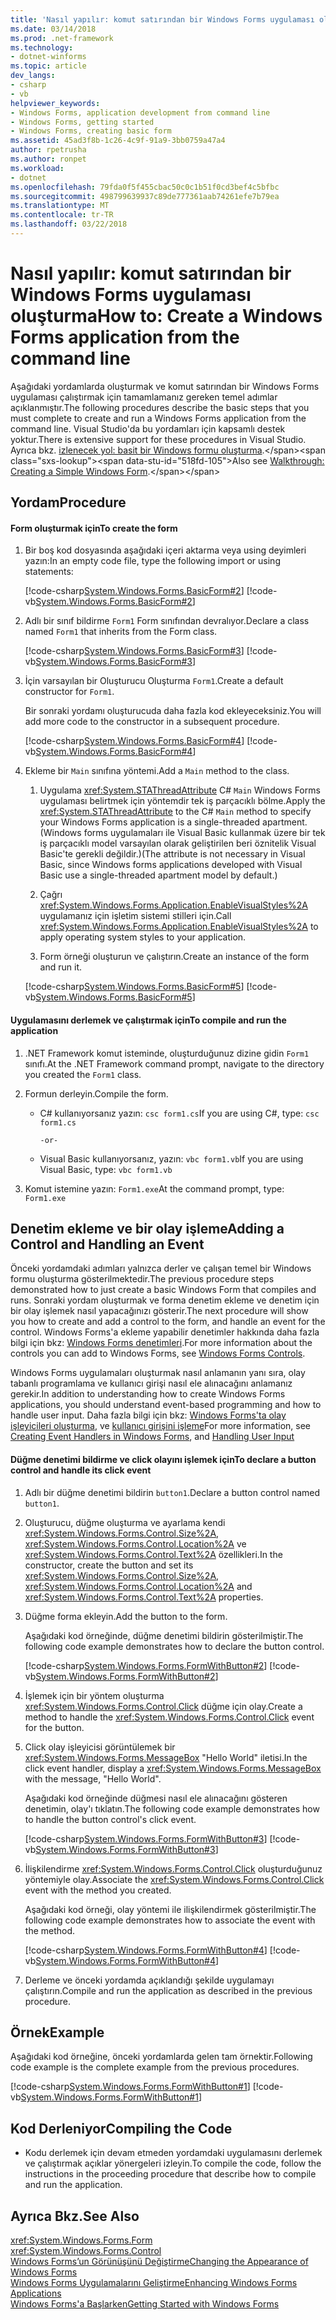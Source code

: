 ```yaml
---
title: 'Nasıl yapılır: komut satırından bir Windows Forms uygulaması oluşturma'
ms.date: 03/14/2018
ms.prod: .net-framework
ms.technology:
- dotnet-winforms
ms.topic: article
dev_langs:
- csharp
- vb
helpviewer_keywords:
- Windows Forms, application development from command line
- Windows Forms, getting started
- Windows Forms, creating basic form
ms.assetid: 45ad3f8b-1c26-4c9f-91a9-3bb0759a47a4
author: rpetrusha
ms.author: ronpet
ms.workload:
- dotnet
ms.openlocfilehash: 79fda0f5f455cbac50c0c1b51f0cd3bef4c5bfbc
ms.sourcegitcommit: 498799639937c89de777361aab74261efe7b79ea
ms.translationtype: MT
ms.contentlocale: tr-TR
ms.lasthandoff: 03/22/2018
---
```

# <a name="how-to-create-a-windows-forms-application-from-the-command-line"></a><span data-ttu-id="518fd-102">Nasıl yapılır: komut satırından bir Windows Forms uygulaması oluşturma</span><span class="sxs-lookup"><span data-stu-id="518fd-102">How to: Create a Windows Forms application from the command line</span></span>
<span data-ttu-id="518fd-103">Aşağıdaki yordamlarda oluşturmak ve komut satırından bir Windows Forms uygulaması çalıştırmak için tamamlamanız gereken temel adımlar açıklanmıştır.</span><span class="sxs-lookup"><span data-stu-id="518fd-103">The following procedures describe the basic steps that you must complete to create and run a Windows Forms application from the command line.</span></span> <span data-ttu-id="518fd-104">Visual Studio'da bu yordamları için kapsamlı destek yoktur.</span><span class="sxs-lookup"><span data-stu-id="518fd-104">There is extensive support for these procedures in Visual Studio.</span></span>  <span data-ttu-id="518fd-105">Ayrıca bkz. [izlenecek yol: basit bir Windows formu oluşturma](http://msdn.microsoft.com/library/z9w2f38k\(v=vs.100\)).</span><span class="sxs-lookup"><span data-stu-id="518fd-105">Also see [Walkthrough: Creating a Simple Windows Form](http://msdn.microsoft.com/library/z9w2f38k\(v=vs.100\)).</span></span>  
  
## <a name="procedure"></a><span data-ttu-id="518fd-106">Yordam</span><span class="sxs-lookup"><span data-stu-id="518fd-106">Procedure</span></span>  
  
#### <a name="to-create-the-form"></a><span data-ttu-id="518fd-107">Form oluşturmak için</span><span class="sxs-lookup"><span data-stu-id="518fd-107">To create the form</span></span>  
  
1.  <span data-ttu-id="518fd-108">Bir boş kod dosyasında aşağıdaki içeri aktarma veya using deyimleri yazın:</span><span class="sxs-lookup"><span data-stu-id="518fd-108">In an empty code file, type the following import or using statements:</span></span>  
  
     [!code-csharp[System.Windows.Forms.BasicForm#2](../../../samples/snippets/csharp/VS_Snippets_Winforms/System.Windows.Forms.BasicForm/CS/Form1.cs#2)]
     [!code-vb[System.Windows.Forms.BasicForm#2](../../../samples/snippets/visualbasic/VS_Snippets_Winforms/System.Windows.Forms.BasicForm/VB/Form1.vb#2)]  
  
2.  <span data-ttu-id="518fd-109">Adlı bir sınıf bildirme `Form1` Form sınıfından devralıyor.</span><span class="sxs-lookup"><span data-stu-id="518fd-109">Declare a class named `Form1` that inherits from the Form class.</span></span>  
  
     [!code-csharp[System.Windows.Forms.BasicForm#3](../../../samples/snippets/csharp/VS_Snippets_Winforms/System.Windows.Forms.BasicForm/CS/Form1.cs#3)]
     [!code-vb[System.Windows.Forms.BasicForm#3](../../../samples/snippets/visualbasic/VS_Snippets_Winforms/System.Windows.Forms.BasicForm/VB/Form1.vb#3)]  
  
3.  <span data-ttu-id="518fd-110">İçin varsayılan bir Oluşturucu Oluşturma `Form1`.</span><span class="sxs-lookup"><span data-stu-id="518fd-110">Create a default constructor for `Form1`.</span></span>  
  
     <span data-ttu-id="518fd-111">Bir sonraki yordamı oluşturucuda daha fazla kod ekleyeceksiniz.</span><span class="sxs-lookup"><span data-stu-id="518fd-111">You will add more code to the constructor in a subsequent procedure.</span></span>  
  
     [!code-csharp[System.Windows.Forms.BasicForm#4](../../../samples/snippets/csharp/VS_Snippets_Winforms/System.Windows.Forms.BasicForm/CS/Form1.cs#4)]
     [!code-vb[System.Windows.Forms.BasicForm#4](../../../samples/snippets/visualbasic/VS_Snippets_Winforms/System.Windows.Forms.BasicForm/VB/Form1.vb#4)]  
  
4.  <span data-ttu-id="518fd-112">Ekleme bir `Main` sınıfına yöntemi.</span><span class="sxs-lookup"><span data-stu-id="518fd-112">Add a `Main` method to the class.</span></span>  
  
    1.  <span data-ttu-id="518fd-113">Uygulama <xref:System.STAThreadAttribute> C# `Main` Windows Forms uygulaması belirtmek için yöntemdir tek iş parçacıklı bölme.</span><span class="sxs-lookup"><span data-stu-id="518fd-113">Apply the <xref:System.STAThreadAttribute> to the C# `Main` method to specify your Windows Forms application is a single-threaded apartment.</span></span> <span data-ttu-id="518fd-114">(Windows forms uygulamaları ile Visual Basic kullanmak üzere bir tek iş parçacıklı model varsayılan olarak geliştirilen beri öznitelik Visual Basic'te gerekli değildir.)</span><span class="sxs-lookup"><span data-stu-id="518fd-114">(The attribute is not necessary in Visual Basic, since Windows forms applications developed with Visual Basic use a single-threaded apartment model by default.)</span></span>  
  
    2.  <span data-ttu-id="518fd-115">Çağrı <xref:System.Windows.Forms.Application.EnableVisualStyles%2A> uygulamanız için işletim sistemi stilleri için.</span><span class="sxs-lookup"><span data-stu-id="518fd-115">Call <xref:System.Windows.Forms.Application.EnableVisualStyles%2A> to apply operating system styles to your application.</span></span>  
  
    3.  <span data-ttu-id="518fd-116">Form örneği oluşturun ve çalıştırın.</span><span class="sxs-lookup"><span data-stu-id="518fd-116">Create an instance of the form and run it.</span></span>  
  
     [!code-csharp[System.Windows.Forms.BasicForm#5](../../../samples/snippets/csharp/VS_Snippets_Winforms/System.Windows.Forms.BasicForm/CS/Form1.cs#5)]
     [!code-vb[System.Windows.Forms.BasicForm#5](../../../samples/snippets/visualbasic/VS_Snippets_Winforms/System.Windows.Forms.BasicForm/VB/Form1.vb#5)]  
  
#### <a name="to-compile-and-run-the-application"></a><span data-ttu-id="518fd-117">Uygulamasını derlemek ve çalıştırmak için</span><span class="sxs-lookup"><span data-stu-id="518fd-117">To compile and run the application</span></span>  
  
1.  <span data-ttu-id="518fd-118">.NET Framework komut isteminde, oluşturduğunuz dizine gidin `Form1` sınıfı.</span><span class="sxs-lookup"><span data-stu-id="518fd-118">At the .NET Framework command prompt, navigate to the directory you created the `Form1` class.</span></span>  
  
2.  <span data-ttu-id="518fd-119">Formun derleyin.</span><span class="sxs-lookup"><span data-stu-id="518fd-119">Compile the form.</span></span>  
  
    -   <span data-ttu-id="518fd-120">C# kullanıyorsanız yazın: `csc form1.cs`</span><span class="sxs-lookup"><span data-stu-id="518fd-120">If you are using C#, type: `csc form1.cs`</span></span>  
  
         `-or-`  
  
    -   <span data-ttu-id="518fd-121">Visual Basic kullanıyorsanız, yazın: `vbc form1.vb`</span><span class="sxs-lookup"><span data-stu-id="518fd-121">If you are using Visual Basic, type: `vbc form1.vb`</span></span>  
  
3.  <span data-ttu-id="518fd-122">Komut istemine yazın: `Form1.exe`</span><span class="sxs-lookup"><span data-stu-id="518fd-122">At the command prompt, type: `Form1.exe`</span></span>  
  
## <a name="adding-a-control-and-handling-an-event"></a><span data-ttu-id="518fd-123">Denetim ekleme ve bir olay işleme</span><span class="sxs-lookup"><span data-stu-id="518fd-123">Adding a Control and Handling an Event</span></span>  
 <span data-ttu-id="518fd-124">Önceki yordamdaki adımları yalnızca derler ve çalışan temel bir Windows formu oluşturma gösterilmektedir.</span><span class="sxs-lookup"><span data-stu-id="518fd-124">The previous procedure steps demonstrated how to just create a basic Windows Form that compiles and runs.</span></span> <span data-ttu-id="518fd-125">Sonraki yordam oluşturmak ve forma denetim ekleme ve denetim için bir olay işlemek nasıl yapacağınızı gösterir.</span><span class="sxs-lookup"><span data-stu-id="518fd-125">The next procedure will show you how to create and add a control to the form, and handle an event for the control.</span></span> <span data-ttu-id="518fd-126">Windows Forms'a ekleme yapabilir denetimler hakkında daha fazla bilgi için bkz: [Windows Forms denetimleri](../../../docs/framework/winforms/controls/index.md).</span><span class="sxs-lookup"><span data-stu-id="518fd-126">For more information about the controls you can add to Windows Forms, see [Windows Forms Controls](../../../docs/framework/winforms/controls/index.md).</span></span>  
  
 <span data-ttu-id="518fd-127">Windows Forms uygulamaları oluşturmak nasıl anlamanın yanı sıra, olay tabanlı programlama ve kullanıcı girişi nasıl ele alınacağını anlamanız gerekir.</span><span class="sxs-lookup"><span data-stu-id="518fd-127">In addition to understanding how to create Windows Forms applications, you should understand event-based programming and how to handle user input.</span></span> <span data-ttu-id="518fd-128">Daha fazla bilgi için bkz: [Windows Forms'ta olay işleyicileri oluşturma](../../../docs/framework/winforms/creating-event-handlers-in-windows-forms.md), ve [kullanıcı girişini işleme](../../../docs/framework/winforms/controls/handling-user-input.md)</span><span class="sxs-lookup"><span data-stu-id="518fd-128">For more information, see [Creating Event Handlers in Windows Forms](../../../docs/framework/winforms/creating-event-handlers-in-windows-forms.md), and [Handling User Input](../../../docs/framework/winforms/controls/handling-user-input.md)</span></span>  
  
#### <a name="to-declare-a-button-control-and-handle-its-click-event"></a><span data-ttu-id="518fd-129">Düğme denetimi bildirme ve click olayını işlemek için</span><span class="sxs-lookup"><span data-stu-id="518fd-129">To declare a button control and handle its click event</span></span>  
  
1.  <span data-ttu-id="518fd-130">Adlı bir düğme denetimi bildirin `button1`.</span><span class="sxs-lookup"><span data-stu-id="518fd-130">Declare a button control named `button1`.</span></span>  
  
2.  <span data-ttu-id="518fd-131">Oluşturucu, düğme oluşturma ve ayarlama kendi <xref:System.Windows.Forms.Control.Size%2A>, <xref:System.Windows.Forms.Control.Location%2A> ve <xref:System.Windows.Forms.Control.Text%2A> özellikleri.</span><span class="sxs-lookup"><span data-stu-id="518fd-131">In the constructor, create the button and set its <xref:System.Windows.Forms.Control.Size%2A>, <xref:System.Windows.Forms.Control.Location%2A> and <xref:System.Windows.Forms.Control.Text%2A> properties.</span></span>  
  
3.  <span data-ttu-id="518fd-132">Düğme forma ekleyin.</span><span class="sxs-lookup"><span data-stu-id="518fd-132">Add the button to the form.</span></span>  
  
     <span data-ttu-id="518fd-133">Aşağıdaki kod örneğinde, düğme denetimi bildirin gösterilmiştir.</span><span class="sxs-lookup"><span data-stu-id="518fd-133">The following code example demonstrates how to declare the button control.</span></span>  
  
     [!code-csharp[System.Windows.Forms.FormWithButton#2](../../../samples/snippets/csharp/VS_Snippets_Winforms/System.Windows.Forms.FormWithButton/CS/Form1.cs#2)]
     [!code-vb[System.Windows.Forms.FormWithButton#2](../../../samples/snippets/visualbasic/VS_Snippets_Winforms/System.Windows.Forms.FormWithButton/VB/Form1.vb#2)]  
  
4.  <span data-ttu-id="518fd-134">İşlemek için bir yöntem oluşturma <xref:System.Windows.Forms.Control.Click> düğme için olay.</span><span class="sxs-lookup"><span data-stu-id="518fd-134">Create a method to handle the <xref:System.Windows.Forms.Control.Click> event for the button.</span></span>  
  
5.  <span data-ttu-id="518fd-135">Click olay işleyicisi görüntülemek bir <xref:System.Windows.Forms.MessageBox> "Hello World" iletisi.</span><span class="sxs-lookup"><span data-stu-id="518fd-135">In the click event handler, display a <xref:System.Windows.Forms.MessageBox> with the message, "Hello World".</span></span>  
  
     <span data-ttu-id="518fd-136">Aşağıdaki kod örneğinde düğmesi nasıl ele alınacağını gösteren denetimin, olay'ı tıklatın.</span><span class="sxs-lookup"><span data-stu-id="518fd-136">The following code example demonstrates how to handle the button control's click event.</span></span>  
  
     [!code-csharp[System.Windows.Forms.FormWithButton#3](../../../samples/snippets/csharp/VS_Snippets_Winforms/System.Windows.Forms.FormWithButton/CS/Form1.cs#3)]
     [!code-vb[System.Windows.Forms.FormWithButton#3](../../../samples/snippets/visualbasic/VS_Snippets_Winforms/System.Windows.Forms.FormWithButton/VB/Form1.vb#3)]  
  
6.  <span data-ttu-id="518fd-137">İlişkilendirme <xref:System.Windows.Forms.Control.Click> oluşturduğunuz yöntemiyle olay.</span><span class="sxs-lookup"><span data-stu-id="518fd-137">Associate the <xref:System.Windows.Forms.Control.Click> event with the method you created.</span></span>  
  
     <span data-ttu-id="518fd-138">Aşağıdaki kod örneği, olay yöntemi ile ilişkilendirmek gösterilmiştir.</span><span class="sxs-lookup"><span data-stu-id="518fd-138">The following code example demonstrates how to associate the event with the method.</span></span>  
  
     [!code-csharp[System.Windows.Forms.FormWithButton#4](../../../samples/snippets/csharp/VS_Snippets_Winforms/System.Windows.Forms.FormWithButton/CS/Form1.cs#4)]
     [!code-vb[System.Windows.Forms.FormWithButton#4](../../../samples/snippets/visualbasic/VS_Snippets_Winforms/System.Windows.Forms.FormWithButton/VB/Form1.vb#4)]  
  
7.  <span data-ttu-id="518fd-139">Derleme ve önceki yordamda açıklandığı şekilde uygulamayı çalıştırın.</span><span class="sxs-lookup"><span data-stu-id="518fd-139">Compile and run the application as described in the previous procedure.</span></span>  
  
## <a name="example"></a><span data-ttu-id="518fd-140">Örnek</span><span class="sxs-lookup"><span data-stu-id="518fd-140">Example</span></span>  
 <span data-ttu-id="518fd-141">Aşağıdaki kod örneğine, önceki yordamlarda gelen tam örnektir.</span><span class="sxs-lookup"><span data-stu-id="518fd-141">Following code example is the complete example from the previous procedures.</span></span>  
  
 [!code-csharp[System.Windows.Forms.FormWithButton#1](../../../samples/snippets/csharp/VS_Snippets_Winforms/System.Windows.Forms.FormWithButton/CS/Form1.cs#1)]
 [!code-vb[System.Windows.Forms.FormWithButton#1](../../../samples/snippets/visualbasic/VS_Snippets_Winforms/System.Windows.Forms.FormWithButton/VB/Form1.vb#1)]  
  
## <a name="compiling-the-code"></a><span data-ttu-id="518fd-142">Kod Derleniyor</span><span class="sxs-lookup"><span data-stu-id="518fd-142">Compiling the Code</span></span>  
  
-   <span data-ttu-id="518fd-143">Kodu derlemek için devam etmeden yordamdaki uygulamasını derlemek ve çalıştırmak açıklar yönergeleri izleyin.</span><span class="sxs-lookup"><span data-stu-id="518fd-143">To compile the code, follow the instructions in the proceeding procedure that describe how to compile and run the application.</span></span>  
  
## <a name="see-also"></a><span data-ttu-id="518fd-144">Ayrıca Bkz.</span><span class="sxs-lookup"><span data-stu-id="518fd-144">See Also</span></span>  
 <xref:System.Windows.Forms.Form>  
 <xref:System.Windows.Forms.Control>  
 [<span data-ttu-id="518fd-145">Windows Forms’un Görünüşünü Değiştirme</span><span class="sxs-lookup"><span data-stu-id="518fd-145">Changing the Appearance of Windows Forms</span></span>](../../../docs/framework/winforms/changing-the-appearance-of-windows-forms.md)  
 [<span data-ttu-id="518fd-146">Windows Forms Uygulamalarını Geliştirme</span><span class="sxs-lookup"><span data-stu-id="518fd-146">Enhancing Windows Forms Applications</span></span>](../../../docs/framework/winforms/advanced/index.md)  
 [<span data-ttu-id="518fd-147">Windows Forms'a Başlarken</span><span class="sxs-lookup"><span data-stu-id="518fd-147">Getting Started with Windows Forms</span></span>](../../../docs/framework/winforms/getting-started-with-windows-forms.md)
